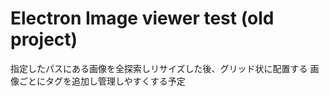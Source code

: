 # Electron Image viewer test (old project)

指定したパスにある画像を全探索しリサイズした後、グリッド状に配置する
画像ごとにタグを追加し管理しやすくする予定
